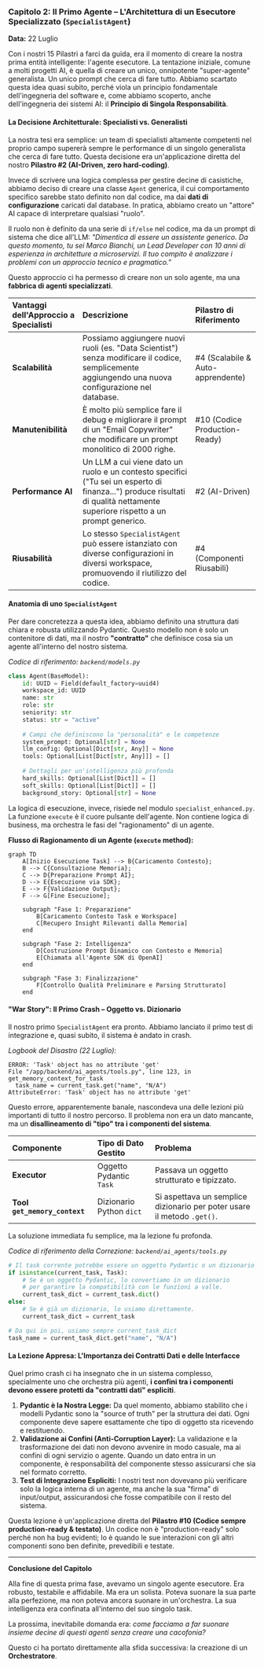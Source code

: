 ### **Capitolo 2: Il Primo Agente – L'Architettura di un Esecutore Specializzato (`SpecialistAgent`)**

**Data:** 22 Luglio

Con i nostri 15 Pilastri a farci da guida, era il momento di creare la nostra prima entità intelligente: l'agente esecutore. La tentazione iniziale, comune a molti progetti AI, è quella di creare un unico, onnipotente "super-agente" generalista. Un unico prompt che cerca di fare tutto. Abbiamo scartato questa idea quasi subito, perché viola un principio fondamentale dell'ingegneria del software e, come abbiamo scoperto, anche dell'ingegneria dei sistemi AI: il **Principio di Singola Responsabilità**.

#### **La Decisione Architetturale: Specialisti vs. Generalisti**

La nostra tesi era semplice: un team di specialisti altamente competenti nel proprio campo supererà sempre le performance di un singolo generalista che cerca di fare tutto. Questa decisione era un'applicazione diretta del nostro **Pilastro #2 (AI-Driven, zero hard-coding)**.

Invece di scrivere una logica complessa per gestire decine di casistiche, abbiamo deciso di creare una classe `Agent` generica, il cui comportamento specifico sarebbe stato definito non dal codice, ma dai **dati di configurazione** caricati dal database. In pratica, abbiamo creato un "attore" AI capace di interpretare qualsiasi "ruolo".

Il ruolo non è definito da una serie di `if/else` nel codice, ma da un prompt di sistema che dice all'LLM: *"Dimentica di essere un assistente generico. Da questo momento, tu sei Marco Bianchi, un Lead Developer con 10 anni di esperienza in architetture a microservizi. Il tuo compito è analizzare i problemi con un approccio tecnico e pragmatico."*

Questo approccio ci ha permesso di creare non un solo agente, ma una **fabbrica di agenti specializzati**.

| Vantaggi dell'Approccio a Specialisti | Descrizione | Pilastro di Riferimento |
| :--- | :--- | :--- |
| **Scalabilità** | Possiamo aggiungere nuovi ruoli (es. "Data Scientist") senza modificare il codice, semplicemente aggiungendo una nuova configurazione nel database. | #4 (Scalabile & Auto-apprendente) |
| **Manutenibilità** | È molto più semplice fare il debug e migliorare il prompt di un "Email Copywriter" che modificare un prompt monolitico di 2000 righe. | #10 (Codice Production-Ready) |
| **Performance AI** | Un LLM a cui viene dato un ruolo e un contesto specifici ("Tu sei un esperto di finanza...") produce risultati di qualità nettamente superiore rispetto a un prompt generico. | #2 (AI-Driven) |
| **Riusabilità** | Lo stesso `SpecialistAgent` può essere istanziato con diverse configurazioni in diversi workspace, promuovendo il riutilizzo del codice. | #4 (Componenti Riusabili) |

#### **Anatomia di uno `SpecialistAgent`**

Per dare concretezza a questa idea, abbiamo definito una struttura dati chiara e robusta utilizzando Pydantic. Questo modello non è solo un contenitore di dati, ma il nostro **"contratto"** che definisce cosa sia un agente all'interno del nostro sistema.

*Codice di riferimento: `backend/models.py`*
```python
class Agent(BaseModel):
    id: UUID = Field(default_factory=uuid4)
    workspace_id: UUID
    name: str
    role: str
    seniority: str
    status: str = "active"
    
    # Campi che definiscono la "personalità" e le competenze
    system_prompt: Optional[str] = None
    llm_config: Optional[Dict[str, Any]] = None
    tools: Optional[List[Dict[str, Any]]] = []
    
    # Dettagli per un'intelligenza più profonda
    hard_skills: Optional[List[Dict]] = []
    soft_skills: Optional[List[Dict]] = []
    background_story: Optional[str] = None
```

La logica di esecuzione, invece, risiede nel modulo `specialist_enhanced.py`. La funzione `execute` è il cuore pulsante dell'agente. Non contiene logica di business, ma orchestra le fasi del "ragionamento" di un agente.

**Flusso di Ragionamento di un Agente (`execute` method):**

```mermaid
graph TD
    A[Inizio Esecuzione Task] --> B{Caricamento Contesto};
    B --> C{Consultazione Memoria};
    C --> D{Preparazione Prompt AI};
    D --> E{Esecuzione via SDK};
    E --> F{Validazione Output};
    F --> G[Fine Esecuzione];

    subgraph "Fase 1: Preparazione"
        B[Caricamento Contesto Task e Workspace]
        C[Recupero Insight Rilevanti dalla Memoria]
    end

    subgraph "Fase 2: Intelligenza"
        D[Costruzione Prompt Dinamico con Contesto e Memoria]
        E[Chiamata all'Agente SDK di OpenAI]
    end

    subgraph "Fase 3: Finalizzazione"
        F[Controllo Qualità Preliminare e Parsing Strutturato]
    end
```

#### **"War Story": Il Primo Crash – Oggetto vs. Dizionario**

Il nostro primo `SpecialistAgent` era pronto. Abbiamo lanciato il primo test di integrazione e, quasi subito, il sistema è andato in crash.

*Logbook del Disastro (22 Luglio):*
```
ERROR: 'Task' object has no attribute 'get'
File "/app/backend/ai_agents/tools.py", line 123, in get_memory_context_for_task
  task_name = current_task.get("name", "N/A")
AttributeError: 'Task' object has no attribute 'get'
```

Questo errore, apparentemente banale, nascondeva una delle lezioni più importanti di tutto il nostro percorso. Il problema non era un dato mancante, ma un **disallineamento di "tipo" tra i componenti del sistema**.

| Componente | Tipo di Dato Gestito | Problema |
| :--- | :--- | :--- |
| **Executor** | Oggetto Pydantic `Task` | Passava un oggetto strutturato e tipizzato. |
| **Tool `get_memory_context`** | Dizionario Python `dict` | Si aspettava un semplice dizionario per poter usare il metodo `.get()`. |

La soluzione immediata fu semplice, ma la lezione fu profonda.

*Codice di riferimento della Correzione: `backend/ai_agents/tools.py`*
```python
# Il task corrente potrebbe essere un oggetto Pydantic o un dizionario
if isinstance(current_task, Task):
    # Se è un oggetto Pydantic, lo convertiamo in un dizionario
    # per garantire la compatibilità con le funzioni a valle.
    current_task_dict = current_task.dict() 
else:
    # Se è già un dizionario, lo usiamo direttamente.
    current_task_dict = current_task

# Da qui in poi, usiamo sempre current_task_dict
task_name = current_task_dict.get("name", "N/A")
```

#### **La Lezione Appresa: L'Importanza dei Contratti Dati e delle Interfacce**

Quel primo crash ci ha insegnato che in un sistema complesso, specialmente uno che orchestra più agenti, **i confini tra i componenti devono essere protetti da "contratti dati" espliciti**.

1.  **Pydantic è la Nostra Legge:** Da quel momento, abbiamo stabilito che i modelli Pydantic sono la "source of truth" per la struttura dei dati. Ogni componente deve sapere esattamente che tipo di oggetto sta ricevendo e restituendo.
2.  **Validazione ai Confini (Anti-Corruption Layer):** La validazione e la trasformazione dei dati non devono avvenire in modo casuale, ma ai confini di ogni servizio o agente. Quando un dato entra in un componente, è responsabilità del componente stesso assicurarsi che sia nel formato corretto.
3.  **Test di Integrazione Espliciti:** I nostri test non dovevano più verificare solo la logica interna di un agente, ma anche la sua "firma" di input/output, assicurandosi che fosse compatibile con il resto del sistema.

Questa lezione è un'applicazione diretta del **Pilastro #10 (Codice sempre production-ready & testato)**. Un codice non è "production-ready" solo perché non ha bug evidenti; lo è quando le sue interazioni con gli altri componenti sono ben definite, prevedibili e testate.

---

**Conclusione del Capitolo**

Alla fine di questa prima fase, avevamo un singolo agente esecutore. Era robusto, testabile e affidabile. Ma era un solista. Poteva suonare la sua parte alla perfezione, ma non poteva ancora suonare in un'orchestra. La sua intelligenza era confinata all'interno del suo singolo task.

La prossima, inevitabile domanda era: *come facciamo a far suonare insieme decine di questi agenti senza creare una cacofonia?*

Questo ci ha portato direttamente alla sfida successiva: la creazione di un **Orchestratore**.
